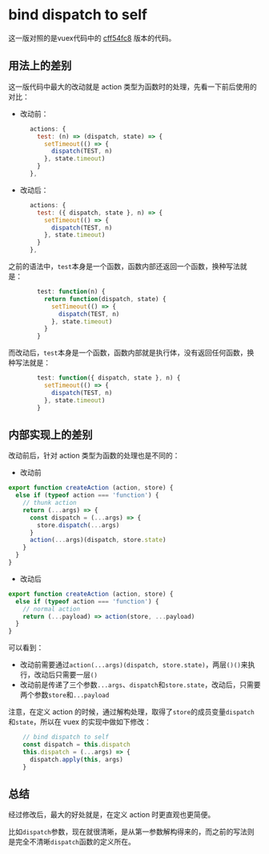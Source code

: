 # bind dispatch to self

这一版对照的是vuex代码中的 [cff54fc8](https://github.com/vuejs/vuex/commit/cff54fc8) 版本的代码。

## 用法上的差别

这一版代码中最大的改动就是 action 类型为函数时的处理，先看一下前后使用的对比：

 - 改动前：

```js
      actions: {
        test: (n) => (dispatch, state) => {
          setTimeout(() => {
            dispatch(TEST, n)
          }, state.timeout)
        }
      },
```

 - 改动后：

```js
      actions: {
        test: ({ dispatch, state }, n) => {
          setTimeout(() => {
            dispatch(TEST, n)
          }, state.timeout)
        }
      },
```

之前的语法中，`test`本身是一个函数，函数内部还返回一个函数，换种写法就是：

```js
        test: function(n) {
          return function(dispatch, state) {
            setTimeout(() => {
              dispatch(TEST, n)
            }, state.timeout)
          }
        }
```

而改动后，`test`本身是一个函数，函数内部就是执行体，没有返回任何函数，换种写法就是：

```js
        test: function({ dispatch, state }, n) {
          setTimeout(() => {
            dispatch(TEST, n)
          }, state.timeout)
        }
```

## 内部实现上的差别

改动前后，针对 action 类型为函数的处理也是不同的：

 - 改动前

```js
export function createAction (action, store) {
  else if (typeof action === 'function') {
    // thunk action
    return (...args) => {
      const dispatch = (...args) => {
        store.dispatch(...args)
      }
      action(...args)(dispatch, store.state)
    }
  }
}
```

 - 改动后

```js
export function createAction (action, store) {
  else if (typeof action === 'function') {
    // normal action
    return (...payload) => action(store, ...payload)
  }
}
```

可以看到：

 - 改动前需要通过`action(...args)(dispatch, store.state)`，两层`()()`来执行，改动后只需要一层`()`
 - 改动前是传递了三个参数`...args`、`dispatch`和`store.state`，改动后，只需要两个参数`store`和`...payload`

注意，在定义 action 的时候，通过解构处理，取得了`store`的成员变量`dispatch`和`state`，所以在 vuex 的实现中做如下修改：

```js
    // bind dispatch to self
    const dispatch = this.dispatch
    this.dispatch = (...args) => {
      dispatch.apply(this, args)
    }
```

## 总结

经过修改后，最大的好处就是，在定义 action 时更直观也更简便。

比如`dispatch`参数，现在就很清晰，是从第一参数解构得来的，而之前的写法则是完全不清晰`dispatch`函数的定义所在。

